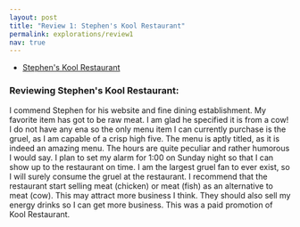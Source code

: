 ```yaml
---
layout: post
title: "Review 1: Stephen's Kool Restaurant"
permalink: explorations/review1
nav: true
---
```

- [Stephen's Kool Restaurant](https://allegheny-college-cmpsc-105-spring-2024.github.io/resto-AlmostFaultTolerant/menu)

### Reviewing Stephen's Kool Restaurant: 
I commend Stephen for his website and fine dining establishment. My favorite item has got to be
raw meat. I am glad he specified it is from a cow! I do not have any ena so the only menu item 
I can currently purchase is the gruel, as I am capable of a crisp high five. The menu is aptly
titled, as it is indeed an amazing menu. The hours are quite peculiar and rather humorous I would say.
I plan to set my alarm for 1:00 on Sunday night so that I can show up to the restaurant on time.
I am the largest gruel fan to ever exist, so I will surely consume the gruel at the restaurant.
I recommend that the restaurant start selling meat (chicken) or meat (fish) as an alternative to meat (cow). 
This may attract more business I think. They should also sell my energy drinks so I can get more business.
This was a paid promotion of Kool Restaurant.



